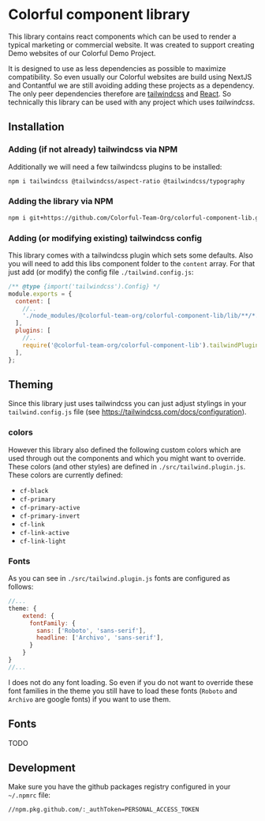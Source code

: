 # Colorful component library

This library contains react components which can be used to render a typical marketing or commercial website. It was created to support creating Demo websites of our Colorful Demo Project.

It is designed to use as less dependencies as possible to maximize compatibility. So even usually our Colorful websites are build using NextJS and Contantful we are still avoiding adding these projects as a dependency. The only peer dependencies therefore are [tailwindcss](https://tailwindcss.com) and [React](https://react.dev). So technically this library can be used with any project which uses _tailwindcss_.

## Installation

### Adding (if not already) tailwindcss via NPM

Additionally we will need a few tailwindcss plugins to be installed:

```bash
npm i tailwindcss @tailwindcss/aspect-ratio @tailwindcss/typography
```

### Adding the library via NPM

```bash
npm i git+https://github.com/Colorful-Team-Org/colorful-component-lib.git 
```

### Adding (or modifying existing) tailwindcss config

This library comes with a tailwindcss plugin which sets some defaults. Also you will need to add this libs component folder to the `content` array. For that just add (or modify) the config file `./tailwind.config.js`:

```js
/** @type {import('tailwindcss').Config} */
module.exports = {
  content: [
    //..
    './node_modules/@colorful-team-org/colorful-component-lib/lib/**/*.{js,ts,jsx,tsx}',
  ],
  plugins: [
    //..
    require('@colorful-team-org/colorful-component-lib').tailwindPlugin
  ],
};
```

## Theming

Since this library just uses tailwindcss you can just adjust stylings in your `tailwind.config.js` file (see https://tailwindcss.com/docs/configuration).

### colors

However this library also defined the following custom colors which are used through out the components and which you might want to override. These colors (and other styles) are defined in `./src/tailwind.plugin.js`. These colors are currently defined:

* `cf-black`
* `cf-primary`
* `cf-primary-active`
* `cf-primary-invert`
* `cf-link`
* `cf-link-active`
* `cf-link-light`

### Fonts

As you can see in `./src/tailwind.plugin.js` fonts are configured as follows:

```js
//...
theme: {
    extend: {
      fontFamily: {
        sans: ['Roboto', 'sans-serif'],
        headline: ['Archivo', 'sans-serif'],
      }
    }
}
//...
```

I does not do any font loading. So even if you do not want to override these font families in the theme you still have to load these fonts (`Roboto` and `Archivo` are google fonts) if you want to use them.



## Fonts

TODO

## Development
Make sure you have the github packages registry configured in your `~/.npmrc` file:

```
//npm.pkg.github.com/:_authToken=PERSONAL_ACCESS_TOKEN
```